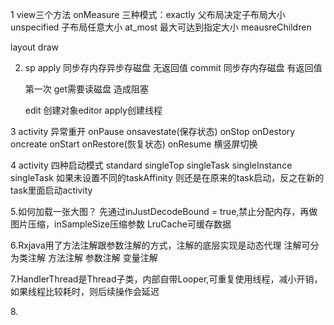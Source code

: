 1 view三个方法
  onMeasure
  三种模式：exactly 父布局决定子布局大小
          unspecified 子布局任意大小
          at_most 最大可达到指定大小
  meausreChildren
  
  layout draw
  
  2. sp apply 同步存内存异步存磁盘 无返回值
        commit 同步存内存磁盘  有返回值
        
        第一次 get需要读磁盘 造成阻塞
        
        edit 创建对象editor  apply创建线程
       
  3 activity 异常重开 onPause onsavestate(保存状态) onStop onDestory oncreate onStart onRestore(恢复状态) onResume
    横竖屏切换
    
  4 activity 四种启动模式 standard singleTop singleTask singleInstance
    singleTask 如果未设置不同的taskAffinity 则还是在原来的task启动，反之在新的task里面启动activity
    
  5.如何加载一张大图？ 先通过inJustDecodeBound = true,禁止分配内存，再做图片压缩，inSampleSize压缩参数
    LruCache可缓存数据

  6.Rxjava用了方法注解跟参数注解的方式，注解的底层实现是动态代理
    注解可分为类注解 方法注解 参数注解 变量注解
  
  7.HandlerThread是Thread子类，内部自带Looper,可重复使用线程，减小开销，如果线程比较耗时，则后续操作会延迟
  
  8.<include>  <ViewStub> <merge>
